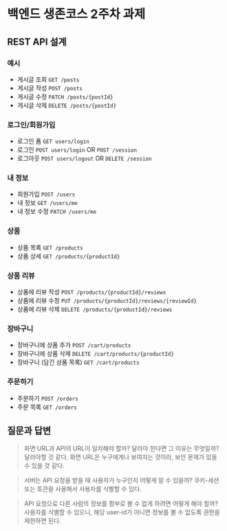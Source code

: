 # 백엔드 생존코스 2주차 과제

## REST API 설계

### 예시

- 게시글 조회 `GET /posts`
- 게시글 작성 `POST /posts`
- 게시글 수정 `PATCH /posts/{postId}`
- 게시글 삭제 `DELETE /posts/{postId}`

### 로그인/회원가입

- 로그인 폼 `GET users/login`
- 로그인 `POST users/login` OR `POST /session`
- 로그아웃 `POST users/logout` OR `DELETE /session`

### 내 정보

- 회원가입 `POST /users`
- 내 정보 `GET /users/me`
- 내 정보 수정 `PATCH /users/me`

### 상품

- 상품 목록 `GET /products`
- 상품 상세 `GET /products/{productId}`

### 상품 리뷰

- 상품에 리뷰 작성 `POST /products/{productId}/reviews`
- 상품에 리뷰 수정 `PUT /products/{productId}/reviews/{reviewId}`
- 상품에 리뷰 삭제 `DELETE /products/{productId}/reviews`

### 장바구니

- 장바구니에 상품 추가 `POST /cart/products`
- 장바구니에 상품 삭제 `DELETE /cart/products/{productId}`
- 장바구니 (담긴 상품 목록) `GET /cart/products`

### 주문하기

- 주문하기 `POST /orders`
- 주문 목록 `GET /orders`

## 질문과 답변

> 화면 URL과 API의 URL이 일치해야 할까? 달라야 한다면 그 이유는 무엇일까?
> 달라야할 것 같다. 화면 URL은 누구에게나 보여지는 것이라, 보안 문제가 있을 수 있을 것 같다.


> 서버는 API 요청을 받을 때 사용자가 누구인지 어떻게 알 수 있을까?
> 쿠키-세션 또는 토큰을 사용해서 사용자를 식별할 수 있다.

> API 요청으로 다른 사람의 정보를 함부로 볼 수 없게 하려면 어떻게 해야 할까?
> 사용자를 식별할 수 있으니, 해당 user-id가 아니면 정보를 볼 수 없도록 권한을 제한하면 된다.


